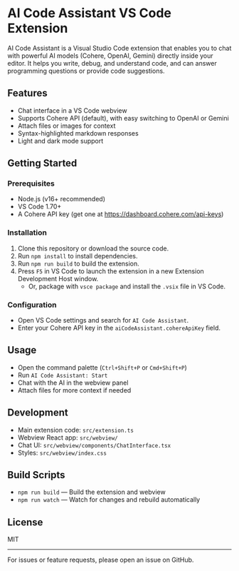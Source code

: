 # AI Code Assistant VS Code Extension

AI Code Assistant is a Visual Studio Code extension that enables you to chat with powerful AI models (Cohere, OpenAI, Gemini) directly inside your editor. It helps you write, debug, and understand code, and can answer programming questions or provide code suggestions.

## Features

- Chat interface in a VS Code webview
- Supports Cohere API (default), with easy switching to OpenAI or Gemini
- Attach files or images for context
- Syntax-highlighted markdown responses
- Light and dark mode support

## Getting Started

### Prerequisites

- Node.js (v16+ recommended)
- VS Code 1.70+
- A Cohere API key (get one at https://dashboard.cohere.com/api-keys)

### Installation

1. Clone this repository or download the source code.
2. Run `npm install` to install dependencies.
3. Run `npm run build` to build the extension.
4. Press `F5` in VS Code to launch the extension in a new Extension Development Host window.
   - Or, package with `vsce package` and install the `.vsix` file in VS Code.

### Configuration

- Open VS Code settings and search for `AI Code Assistant`.
- Enter your Cohere API key in the `aiCodeAssistant.cohereApiKey` field.

## Usage

- Open the command palette (`Ctrl+Shift+P` or `Cmd+Shift+P`)
- Run `AI Code Assistant: Start`
- Chat with the AI in the webview panel
- Attach files for more context if needed

## Development

- Main extension code: `src/extension.ts`
- Webview React app: `src/webview/`
- Chat UI: `src/webview/components/ChatInterface.tsx`
- Styles: `src/webview/index.css`

## Build Scripts

- `npm run build` — Build the extension and webview
- `npm run watch` — Watch for changes and rebuild automatically

## License

MIT

---

For issues or feature requests, please open an issue on GitHub.
